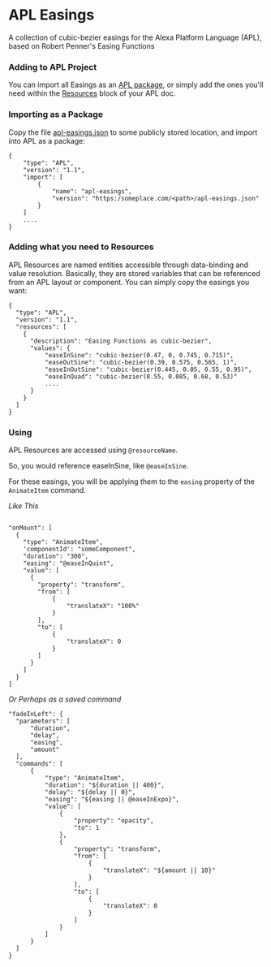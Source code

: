 # APL Easings

A collection of cubic-bezier easings for the Alexa Platform Language (APL), based on Robert Penner's Easing Functions

### Adding to APL Project

You can import all Easings as an [APL package](https://developer.amazon.com/pt-BR/docs/alexa/alexa-presentation-language/apl-package.html), or simply add the ones you'll need within the [Resources](https://developer.amazon.com/pt-BR/docs/alexa/alexa-presentation-language/apl-resources.html                                                                 ) block of your APL doc.


### Importing as a Package

Copy the file [apl-easings.json](https://github.com/stephenscaff/APL-Easings/blob/master/apl-easings.json) to some publicly stored location, and import into APL as a package:

```
{
    "type": "APL",
    "version": "1.1",
    "import": [
        {
            "name": "apl-easings",
            "version": "https:/someplace.com/<path>/apl-easings.json"
        }
    ]
    ....
}
```

### Adding what you need to Resources
APL Resources are named entities accessible through data-binding and value resolution. Basically, they are stored variables that can be referenced from an APL layout or component. You can simply copy the easings you want:


```
{
  "type": "APL",
  "version": "1.1",
  "resources": [
    {
      "description": "Easing Functions as cubic-bezier",
      "values": {
          "easeInSine": "cubic-bezier(0.47, 0, 0.745, 0.715)",
          "easeOutSine": "cubic-bezier(0.39, 0.575, 0.565, 1)",
          "easeInOutSine": "cubic-bezier(0.445, 0.05, 0.55, 0.95)",
          "easeInQuad": "cubic-bezier(0.55, 0.085, 0.68, 0.53)"
          ....
      }
    }
  ]
}
```


### Using

APL Resources are accessed using `@resourceName`.

So, you would reference easeInSine, like `@easeInSine`.

For these easings, you will be applying them to the `easing` property of the `AnimateItem` command.

*Like This*
```

"onMount": [
  {
    "type": "AnimateItem",
    'componentId': "someComponent",
    "duration": "300",
    "easing": "@easeInQuint",
    "value": [
      {
        "property": "transform",
        "from": [
            {
                "translateX": "100%"
            }
        ],
        "to": [
            {
                "translateX": 0
            }
        ]
      }
    ]
  }
]
```

*Or Perhaps as a saved command*


```
"fadeInLeft": {
  "parameters": [
      "duration",
      "delay",
      "easing",
      "amount"
  ],
  "commands": [
      {
          "type": "AnimateItem",
          "duration": "${duration || 400}",
          "delay": "${delay || 0}",
          "easing": "${easing || @easeInExpo}",
          "value": [
              {
                  "property": "opacity",
                  "to": 1
              },
              {
                  "property": "transform",
                  "from": [
                      {
                          "translateX": "${amount || 10}"
                      }
                  ],
                  "to": [
                      {
                          "translateX": 0
                      }
                  ]
              }
          ]
      }
  ]
}
```
